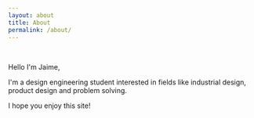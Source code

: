 ```yaml
---
layout: about
title: About
permalink: /about/
---
```


<br>

Hello I'm Jaime,

I'm a design engineering student interested in fields like industrial design, product design and problem solving.

I hope you enjoy this site!
